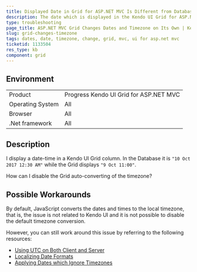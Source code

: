 ```yaml
---
title: Displayed Date in Grid for ASP.NET MVC Is Different from Database Date
description: The date which is displayed in the Kendo UI Grid for ASP.NET MVC is not the same as the date in my database.
type: troubleshooting
page_title: ASP.NET MVC Grid Changes Dates and Timezone on Its Own | Kendo UI Grid for ASP.NET MVC
slug: grid-changes-timezone
tags: dates, date, timezone, change, grid, mvc, ui for asp.net mvc
ticketid: 1133504
res_type: kb
component: grid
---
```


## Environment

<table>
 <tr>
  <td>Product</td>
  <td>Progress Kendo UI Grid for ASP.NET MVC</td>
 </tr>
 <tr>
  <td>Operating System</td>
  <td>All</td>
 </tr>
 <tr>
  <td>Browser</td>
  <td>All</td>
 </tr>
 <tr>
  <td>.Net framework</td>
  <td>All</td>
 </tr>
</table>


## Description

I display a date-time in a Kendo UI Grid column. In the Database it is `"10 Oct 2017 12:30 AM"` while the Grid displays `"9 Oct 11:00"`.

How can I disable the Grid auto-converting of the timezone?

## Possible Workarounds

By default, JavaScript converts the dates and times to the local timezone, that is, the issue is not related to Kendo UI and it is not possible to disable the default timezone conversion.

However, you can still work around this issue by referring to the following resources:

* [Using UTC on Both Client and Server](https://docs.telerik.com/aspnet-mvc/helpers/grid/how-to/editing/utc-time-on-both-server-and-client)
* [Localizing Date Formats](https://docs.telerik.com/kendo-ui/controls/data-management/grid/date-formats)
* [Applying Dates which Ignore Timezones](https://docs.telerik.com/aspnet-mvc/helpers/grid/how-to/editing/apply-dates-that-ignore-timezones)
